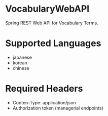 # VocabularyWebAPI
Spring REST Web API for Vocabulary Terms.

# Supported Languages
- japanese
- korean
- chinese

# Required Headers
- Conten-Type: application/json
- Authorization token (managerial endpoints)

